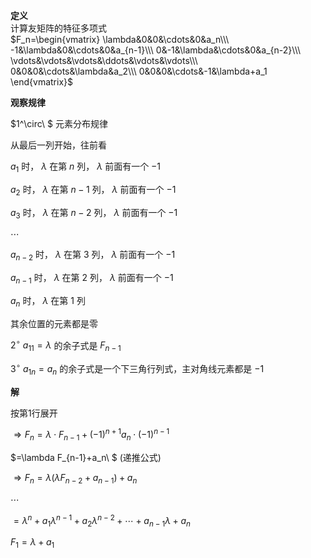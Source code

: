 **定义**  
计算友矩阵的特征多项式  
 $F_n=\begin{vmatrix}  
\lambda&0&0&\cdots&0&a_n\\\  
-1&\lambda&0&\cdots&0&a_{n-1}\\\  
0&-1&\lambda&\cdots&0&a_{n-2}\\\  
\vdots&\vdots&\vdots&\ddots&\vdots&\vdots\\\  
0&0&0&\cdots&\lambda&a_2\\\  
0&0&0&\cdots&-1&\lambda+a_1  
\end{vmatrix}$  
  
**观察规律**  
  
 $1^\circ\ $ 元素分布规律  
  
从最后一列开始，往前看  
  
 $a_1$ 时， $\lambda$ 在第 $n$ 列， $\lambda$ 前面有一个 $-1$  
  
 $a_2$ 时， $\lambda$ 在第 $n-1$ 列， $\lambda$ 前面有一个 $-1$  
  
 $a_3$ 时， $\lambda$ 在第 $n-2$ 列， $\lambda$ 前面有一个 $-1$  
  
 $\cdots$  
  
 $a_{n-2}$ 时， $\lambda$ 在第 $3$ 列， $\lambda$ 前面有一个 $-1$  
  
 $a_{n-1}$ 时， $\lambda$ 在第 $2$ 列， $\lambda$ 前面有一个 $-1$  
  
 $a_n$ 时， $\lambda$ 在第 $1$ 列  
  
其余位置的元素都是零  
  
 $2^\circ\ a_{11}=\lambda$ 的余子式是 $F_{n-1}$  
  
 $3^\circ\ a_{1n}=a_n$ 的余子式是一个下三角行列式，主对角线元素都是 $-1$  
  
**解**  
  
按第1行展开  
  
 $\Rightarrow F_n=\lambda\cdot F_{n-1}  
+(-1)^{n+1}a_n\cdot(-1)^{n-1}$  
  
 $=\lambda F_{n-1}+a_n\ $ (递推公式)  
  
 $\Rightarrow F_n=\lambda(\lambda F_{n-2}+a_{n-1})+a_n$  
  
 $\cdots$  
  
 $=\lambda^n+a_1\lambda^{n-1}+a_2\lambda^{n-2}+\cdots+a_{n-1}\lambda+a_n$  
  
 $F_1=\lambda+a_1$  
